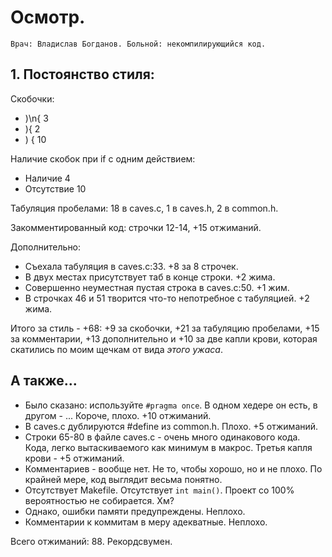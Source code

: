# Осмотр.
`Врач: Владислав Богданов. Больной: некомпилирующийся код.`

## 1. Постоянство стиля:

Скобочки:
- )\n{			3
- ){			2
- ) {			10

Наличие скобок при if с одним действием:
- Наличие		4
- Отсутствие	10

Табуляция пробелами: 18 в caves.c, 1 в caves.h, 2 в common.h.

Закомментированный код: строчки 12-14, +15 отжиманий.

Дополнительно:
- Cъехала табуляция в caves.c:33. +8 за 8 строчек.
- В двух местах присутствует таб в конце строки. +2 жима.
- Совершенно неуместная пустая строка в caves.c:50. +1 жим.
- В строчках 46 и 51 творится что-то непотребное с табуляцией. +2 жима.

Итого за стиль - +68: +9 за скобочки, +21 за табуляцию пробелами, +15 за комментарии, +13 дополнительно и +10 за две капли крови, которая скатились по моим щечкам от вида *этого ужаса*.

## А также...
- Было сказано: используйте `#pragma once`. В одном хедере он есть, в другом - ...
	Короче, плохо. +10 отжиманий.
- В caves.c дублируются #define из common.h. Плохо. +5 отжиманий.
- Строки 65-80 в файле caves.c - очень много одинакового кода.
	Кода, легко вытаскиваемого как минимум в макрос.
	Третья капля крови - +5 отжиманий.
- Комментариев - вообще нет. Не то, чтобы хорошо, но и не плохо.
	По крайней мере, код выглядит весьма понятно.
- Отсутствует Makefile. Отсутствует `int main()`. Проект со 100% вероятностью не собирается. Хм?
- Однако, ошибки памяти предупреждены. Неплохо.
- Комментарии к коммитам в меру адекватные. Неплохо.

Всего отжиманий: 88.
Рекордсвумен.
